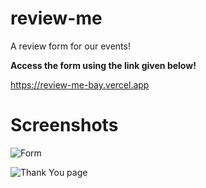 # review-me
A review form for our events!

**Access the form using the link given below!**

https://review-me-bay.vercel.app

# Screenshots
![Form](https://user-images.githubusercontent.com/84740041/190959793-99add0f9-9d71-4993-a968-8feede1ded02.jpeg)


![Thank You page](https://user-images.githubusercontent.com/84740041/190960117-cf398264-4dd3-4387-9a23-5baeb73e26e8.jpeg)
